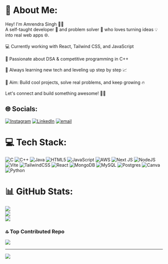 # 💫 About Me:
Hey! I'm Amrendra Singh 👨‍💻<br>A self-taught developer 🚀 and problem solver 🧠 who loves turning ideas 💡 into real web apps 🌐.<br><br>💻 Currently working with React, Tailwind CSS, and JavaScript<br><br>🧩 Passionate about DSA & competitive programming in C++<br><br>🌱 Always learning new tech and leveling up step by step 📈<br><br>🎯 Aim: Build cool projects, solve real problems, and keep growing 🔥<br><br>Let's connect and build something awesome! 🤝✨


## 🌐 Socials:
[![Instagram](https://img.shields.io/badge/Instagram-%23E4405F.svg?logo=Instagram&logoColor=white)](https://instagram.com/_amrendra21) [![LinkedIn](https://img.shields.io/badge/LinkedIn-%230077B5.svg?logo=linkedin&logoColor=white)](https://linkedin.com/in/amrendra21) [![email](https://img.shields.io/badge/Email-D14836?logo=gmail&logoColor=white)](mailto:singhamrendra1299@gmail.com) 

# 💻 Tech Stack:
![C](https://img.shields.io/badge/c-%2300599C.svg?style=for-the-badge&logo=c&logoColor=white) ![C++](https://img.shields.io/badge/c++-%2300599C.svg?style=for-the-badge&logo=c%2B%2B&logoColor=white) ![Java](https://img.shields.io/badge/java-%23ED8B00.svg?style=for-the-badge&logo=openjdk&logoColor=white) ![HTML5](https://img.shields.io/badge/html5-%23E34F26.svg?style=for-the-badge&logo=html5&logoColor=white) ![JavaScript](https://img.shields.io/badge/javascript-%23323330.svg?style=for-the-badge&logo=javascript&logoColor=%23F7DF1E) ![AWS](https://img.shields.io/badge/AWS-%23FF9900.svg?style=for-the-badge&logo=amazon-aws&logoColor=white) ![Next JS](https://img.shields.io/badge/Next-black?style=for-the-badge&logo=next.js&logoColor=white) ![NodeJS](https://img.shields.io/badge/node.js-6DA55F?style=for-the-badge&logo=node.js&logoColor=white) ![Vite](https://img.shields.io/badge/vite-%23646CFF.svg?style=for-the-badge&logo=vite&logoColor=white) ![TailwindCSS](https://img.shields.io/badge/tailwindcss-%2338B2AC.svg?style=for-the-badge&logo=tailwind-css&logoColor=white) ![React](https://img.shields.io/badge/react-%2320232a.svg?style=for-the-badge&logo=react&logoColor=%2361DAFB) ![MongoDB](https://img.shields.io/badge/MongoDB-%234ea94b.svg?style=for-the-badge&logo=mongodb&logoColor=white) ![MySQL](https://img.shields.io/badge/mysql-4479A1.svg?style=for-the-badge&logo=mysql&logoColor=white) ![Postgres](https://img.shields.io/badge/postgres-%23316192.svg?style=for-the-badge&logo=postgresql&logoColor=white) ![Canva](https://img.shields.io/badge/Canva-%2300C4CC.svg?style=for-the-badge&logo=Canva&logoColor=white) ![Python](https://img.shields.io/badge/python-3670A0?style=for-the-badge&logo=python&logoColor=ffdd54)
# 📊 GitHub Stats:
![](https://github-readme-stats.vercel.app/api?username=Amrendra21&theme=dark&hide_border=false&include_all_commits=false&count_private=false)<br/>
![](https://nirzak-streak-stats.vercel.app/?user=Amrendra21&theme=dark&hide_border=false)<br/>
![](https://github-readme-stats.vercel.app/api/top-langs/?username=Amrendra21&theme=dark&hide_border=false&include_all_commits=false&count_private=false&layout=compact)

### 🔝 Top Contributed Repo
![](https://github-contributor-stats.vercel.app/api?username=Amrendra21&limit=5&theme=dark&combine_all_yearly_contributions=true)

---
[![](https://visitcount.itsvg.in/api?id=Amrendra21&icon=0&color=13)](https://visitcount.itsvg.in)

<!-- Proudly created with GPRM ( https://gprm.itsvg.in ) -->
